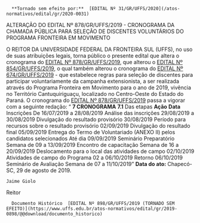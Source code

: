      **Tornado sem efeito por:**  [EDITAL Nº 31/GR/UFFS/2020](/atos-normativos/edital/gr/2020-0031) 

   ALTERAÇÃO DO EDITAL Nº 878/GR/UFFS/2019 - CRONOGRAMA DA CHAMADA PÚBLICA PARA SELEÇÃO DE DISCENTES VOLUNTÁRIOS DO PROGRAMA FRONTEIRA EM MOVIMENTO  

 O REITOR DA UNIVERSIDADE FEDERAL DA FRONTEIRA SUL (UFFS), no uso de suas atribuições legais, torna público o presente edital que altera o cronograma do [EDITAL Nº 878/GR/UFFS/2019](https://www.uffs.edu.br/atos-normativos/edital/gr/2019-0878), que alterou o [EDITAL Nº 854/GR/UFFS/2019](https://www.uffs.edu.br/atos-normativos/edital/gr/2019-0854), o qual também alterou o cronograma do [EDITAL Nº 674/GR/UFFS/2019](https://www.uffs.edu.br/atos-normativos/edital/gr/2019-0674) - que estabelece regras para seleção de discentes para participar voluntariamente da campanha extensionista, a ser realizada através do Programa Fronteira em Movimento para o ano de 2019, vivência no Território Cantuquiriguaçu, localizado no Centro-Oeste do Estado do Paraná. O cronograma do [EDITAL Nº 878/GR/UFFS/2019](https://www.uffs.edu.br/atos-normativos/edital/gr/2019-0878) passa a vigorar com a seguinte redação:   “ **7 CRONOGRAMA** **7.1**  Das etapas     **Ação**   **Data**     Inscrições   De 16/07/2019 a 28/08/2019     Análise das inscrições   29/08/2019 a 30/08/2019     Divulgação do resultado provisório   30/08/2019     Período para recursos sobre o resultado provisório   02/09/2019     Divulgação do resultado final   05/09/2019     Entrega do Termo de Voluntariado (ANEXO II) pelos candidatos selecionados   Até dia 09/09/2019     Seminário Preparatório   Semana de 09 a 13/09/2019     Encontro de capacitação   Semana de 16 a 20/09/2019     Deslocamento para o local das atividades de campo   02/10/2019     Atividades de campo do Programa   02 a 06/10/2019     Retorno   06/10/2019     Seminário de Avaliação   Semana de 07 a 11/10/2019”            **Data do ato:** Chapecó-SC, 29 de agosto de 2019.   
 

    Jaime Giolo   
 Reitor 

      Documento Histórico  [EDITAL Nº 898/GR/UFFS/2019 (TORNADO SEM EFEITO)](https://www.uffs.edu.br/atos-normativos/edital/gr/2019-0898/@@download/documento_historico)     
      